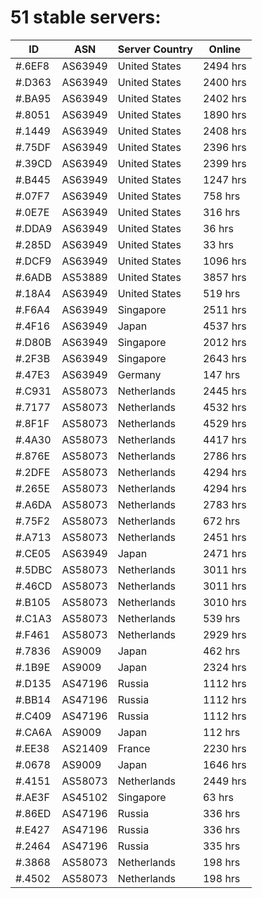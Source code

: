 # 51 stable servers:

| ID | ASN | Server Country | Online |
| ------ | ------ | ------ | ------ |
| #.6EF8 | AS63949 | United States | 2494 hrs |
| #.D363 | AS63949 | United States | 2400 hrs |
| #.BA95 | AS63949 | United States | 2402 hrs |
| #.8051 | AS63949 | United States | 1890 hrs |
| #.1449 | AS63949 | United States | 2408 hrs |
| #.75DF | AS63949 | United States | 2396 hrs |
| #.39CD | AS63949 | United States | 2399 hrs |
| #.B445 | AS63949 | United States | 1247 hrs |
| #.07F7 | AS63949 | United States | 758 hrs |
| #.0E7E | AS63949 | United States | 316 hrs |
| #.DDA9 | AS63949 | United States | 36 hrs |
| #.285D | AS63949 | United States | 33 hrs |
| #.DCF9 | AS63949 | United States | 1096 hrs |
| #.6ADB | AS53889 | United States | 3857 hrs |
| #.18A4 | AS63949 | United States | 519 hrs |
| #.F6A4 | AS63949 | Singapore | 2511 hrs |
| #.4F16 | AS63949 | Japan | 4537 hrs |
| #.D80B | AS63949 | Singapore | 2012 hrs |
| #.2F3B | AS63949 | Singapore | 2643 hrs |
| #.47E3 | AS63949 | Germany | 147 hrs |
| #.C931 | AS58073 | Netherlands | 2445 hrs |
| #.7177 | AS58073 | Netherlands | 4532 hrs |
| #.8F1F | AS58073 | Netherlands | 4529 hrs |
| #.4A30 | AS58073 | Netherlands | 4417 hrs |
| #.876E | AS58073 | Netherlands | 2786 hrs |
| #.2DFE | AS58073 | Netherlands | 4294 hrs |
| #.265E | AS58073 | Netherlands | 4294 hrs |
| #.A6DA | AS58073 | Netherlands | 2783 hrs |
| #.75F2 | AS58073 | Netherlands | 672 hrs |
| #.A713 | AS58073 | Netherlands | 2451 hrs |
| #.CE05 | AS63949 | Japan | 2471 hrs |
| #.5DBC | AS58073 | Netherlands | 3011 hrs |
| #.46CD | AS58073 | Netherlands | 3011 hrs |
| #.B105 | AS58073 | Netherlands | 3010 hrs |
| #.C1A3 | AS58073 | Netherlands | 539 hrs |
| #.F461 | AS58073 | Netherlands | 2929 hrs |
| #.7836 | AS9009 | Japan | 462 hrs |
| #.1B9E | AS9009 | Japan | 2324 hrs |
| #.D135 | AS47196 | Russia | 1112 hrs |
| #.BB14 | AS47196 | Russia | 1112 hrs |
| #.C409 | AS47196 | Russia | 1112 hrs |
| #.CA6A | AS9009 | Japan | 112 hrs |
| #.EE38 | AS21409 | France | 2230 hrs |
| #.0678 | AS9009 | Japan | 1646 hrs |
| #.4151 | AS58073 | Netherlands | 2449 hrs |
| #.AE3F | AS45102 | Singapore | 63 hrs |
| #.86ED | AS47196 | Russia | 336 hrs |
| #.E427 | AS47196 | Russia | 336 hrs |
| #.2464 | AS47196 | Russia | 335 hrs |
| #.3868 | AS58073 | Netherlands | 198 hrs |
| #.4502 | AS58073 | Netherlands | 198 hrs |

